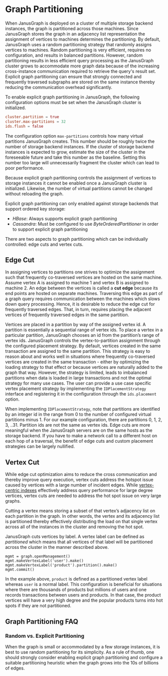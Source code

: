 Graph Partitioning
==================

When JanusGraph is deployed on a cluster of multiple storage backend instances, the graph is partitioned across those machines. Since JanusGraph stores the graph in an adjacency list representation the assignment of vertices to machines determines the partitioning. By default, JanusGraph uses a random partitioning strategy that randomly assigns vertices to machines. Random partitioning is very efficient, requires no configuration, and results in balanced partitions. However, random partitioning results in less efficient query processing as the JanusGraph cluster grows to accommodate more graph data because of the increasing cross-instance communication required to retrieve the query's result set. Explicit graph partitioning can ensure that strongly connected and frequently traversed subgraphs are stored on the same instance thereby reducing the communication overhead significantly.

To enable explicit graph partitioning in JanusGraph, the following configuration options must be set when the JanusGraph cluster is initialized.

```conf
cluster.partition = true
cluster.max-partitions = 32
ids.flush = false
```

The configuration option `max-partitions` controls how many virtual partitions JanusGraph creates. This number should be roughly twice the number of storage backend instances. If the cluster of storage backend instances is expected to grow, estimate the size of the cluster in the foreseeable future and take this number as the baseline. Setting this number too large will unnecessarily fragment the cluster which can lead to poor performance.

Because explicit graph partitioning controls the assignment of vertices to storage instances it cannot be enabled once a JanusGraph cluster is initialized. Likewise, the number of virtual partitions cannot be changed without reloading the graph.

Explicit graph partitioning can only enabled against storage backends that support ordered key storage:

* *HBase*: Always supports explicit graph partitioning
* *Cassandra*: Must be configured to use *ByteOrderedPartitioner* in order to support explicit graph partitioning

There are two aspects to graph partitioning which can be individually
controlled: edge cuts and vertex cuts.

Edge Cut
--------

In assigning vertices to partitions one strives to optimize the
assignment such that frequently co-traversed vertices are hosted on the
same machine. Assume vertex A is assigned to machine 1 and vertex B is
assigned to machine 2. An edge between the vertices is called a **cut
edge** because its end points are hosted on separate machines.
Traversing this edge as part of a graph query requires communication
between the machines which slows down query processing. Hence, it is
desirable to reduce the edge cut for frequently traversed edges. That,
in turn, requires placing the adjacent vertices of frequently traversed
edges in the same partition.

Vertices are placed in a partition by way of the assigned vertex id. A
partition is essentially a sequential range of vertex ids. To place a
vertex in a particular partition, JanusGraph chooses an id from the
partition’s range of vertex ids. JanusGraph controls the
vertex-to-partition assignment through the configured placement
strategy. By default, vertices created in the same transaction are
assigned to the same partition. This strategy is easy to reason about
and works well in situations where frequently co-traversed vertices are
created in the same transaction - either by optimizing the loading
strategy to that effect or because vertices are naturally added to the
graph that way. However, the strategy is limited, leads to imbalanced
partitions when data is loaded in large transactions and not the optimal
strategy for many use cases. The user can provide a use case specific
vertex placement strategy by implementing the `IDPlacementStrategy`
interface and registering it in the configuration through the
`ids.placement` option.

When implementing `IDPlacementStrategy`, note that partitions are
identified by an integer id in the range from 0 to the number of
configured virtual partitions minus 1. For our example configuration,
there are partitions 0, 1, 2, 3, ..31. Partition ids are not the same as
vertex ids. Edge cuts are more meaningful when the JanusGraph servers
are on the same hosts as the storage backend. If you have to make a
network call to a different host on each hop of a traversal, the benefit
of edge cuts and custom placement strategies can be largely nullified.

Vertex Cut
----------

While edge cut optimization aims to reduce the cross communication and
thereby improve query execution, vertex cuts address the hotspot issue
caused by vertices with a large number of incident edges. While
[vertex-centric indexes](../basics/index-performance.md#vertex-centric-indexes) effectively address query
performance for large degree vertices, vertex cuts are needed to address
the hot spot issue on very large graphs.

Cutting a vertex means storing a subset of that vertex’s adjacency list
on each partition in the graph. In other words, the vertex and its
adjacency list is partitioned thereby effectively distributing the load
on that single vertex across all of the instances in the cluster and
removing the hot spot.

JanusGraph cuts vertices by label. A vertex label can be defined as
*partitioned* which means that all vertices of that label will be
partitioned across the cluster in the manner described above.

    mgmt = graph.openManagement()
    mgmt.makeVertexLabel('user').make()
    mgmt.makeVertexLabel('product').partition().make()
    mgmt.commit()

In the example above, `product` is defined as a partitioned vertex label
whereas `user` is a normal label. This configuration is beneficial for
situations where there are thousands of products but millions of users
and one records transactions between users and products. In that case,
the product vertices will have a very high degree and the popular
products turns into hot spots if they are not partitioned.

Graph Partitioning FAQ
----------------------

### Random vs. Explicit Partitioning

When the graph is small or accommodated by a few storage instances, it
is best to use random partitioning for its simplicity. As a rule of
thumb, one should strongly consider enabling explicit graph partitioning
and configure a suitable partitioning heuristic when the graph grows
into the 10s of billions of edges.
